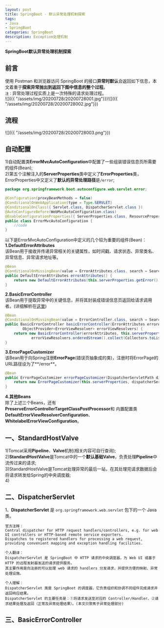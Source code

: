```yaml
---
layout: post
title: SpringBoot - 默认异常处理机制探索
tags:
- Java
- SpringBoot
categories: SpringBoot
description: Exception处理机制
---  
```

**SpringBoot默认异常处理机制探索**

<!-- more -->
## 前言
使用 Postman 和浏览器访问 SpringBoot 的接口**异常时默认**会返回如下信息，本文着重于**探索异常抛出到返回下图中信息的整个过程**。  
`注：`异常处理过程实质上是一次特殊的请求处理过程。  
![]({{ "/assets/img/20200728/20200728001.jpg"}})![]({{ "/assets/img/20200728/20200728002.jpg"}})  
## 流程
![]({{ "/assets/img/20200728/20200728003.png"}})
## 自动配置
1)自动配置类**ErrorMvcAutoConfiguration**中配置了一些组装错误信息页所需要的组件(Bean);  
2)第五个注解注入的**ServerProperties**类中定义了**ErrorProperties**类，ErrorProperties中又定义了**默认的异常处理路径**是`/error`;
```java
package org.springframework.boot.autoconfigure.web.servlet.error;

@Configuration(proxyBeanMethods = false)
@ConditionalOnWebApplication(type = Type.SERVLET)
@ConditionalOnClass({ Servlet.class, DispatcherServlet.class })
@AutoConfigureBefore(WebMvcAutoConfiguration.class)
@EnableConfigurationProperties({ ServerProperties.class, ResourceProperties.class, WebMvcProperties.class })
public class ErrorMvcAutoConfiguration {
    //code
}
```
以下是ErrorMvcAutoConfiguration中定义的几个较为重要的组件(Bean)：  
**1.DefaultErrorAttributes**  
该Bean用于接收并传递异常相关的关键属性，如时间戳、请求状态、异常类名、异常信息、异常请求地址等。
```java
@Bean
@ConditionalOnMissingBean(value = ErrorAttributes.class, search = SearchStrategy.CURRENT)
public DefaultErrorAttributes errorAttributes() {
    return new DefaultErrorAttributes(this.serverProperties.getError().isIncludeException());
}
```
**2.BasicErrorController**  
该Bean用于提取异常中的关键信息，并将其封装成错误信息页返回给请求调用者。(详细解析在[这里](#here))  
```java
@Bean
@ConditionalOnMissingBean(value = ErrorController.class, search = SearchStrategy.CURRENT)
public BasicErrorController basicErrorController(ErrorAttributes errorAttributes,
		ObjectProvider<ErrorViewResolver> errorViewResolvers) {
    return new BasicErrorController(errorAttributes, this.serverProperties.getError(),
			errorViewResolvers.orderedStream().collect(Collectors.toList()));
}
```
**3.ErrorPageCustomizer**  
该Bean用于向Spring注册**ErrorPage**(错误页抽象成的类)，注册时将ErrorPage的URL路径设为了**/error**。
```java
@Bean
public ErrorPageCustomizer errorPageCustomizer(DispatcherServletPath dispatcherServletPath) {
    return new ErrorPageCustomizer(this.serverProperties, dispatcherServletPath);
}
```
**4.其他Beans**  
除了上述三个Beans，还有**PreserveErrorControllerTargetClassPostProcessor**和
内置配置类**DefaultErrorViewResolverConfiguration**、**WhitelabelErrorViewConfiguration**。
## 一、StandardHostValve
1)Tomcat采用**Pipeline**、**Valve**机制(相关内容可自行查询);  
2)**StandardHostValve**是Tomcat中的一个**默认基础Valve**，负责处理**Pipeline**中流传过来的请求;  
3)StandardHostValve是Tomcat处理异常的最后一站，在其处理完请求数据后会将请求转发给Spring的中央调度器;  
4)  
## 二、DispatcherServlet
1、**DispatcherServlet** 是 `org.springframework.web.servlet` 包下的一个 Java 类。  
```text
官方注释：
Central dispatcher for HTTP request handlers/controllers, e.g. for web UI controllers or HTTP-based remote service exporters. 
Dispatches to registered handlers for processing a web request, providing convenient mapping and exception handling facilities.

个人翻译：
DispatcherServlet 是 SpringBoot 中 HTTP 请求的中央调度器，为 Web UI 或基于 HTTP 的远程发射器发送的请求提供服务。
其主要作用是向注册的可以处理 web 请求的 handlers 分发请求，并提供方便的映射、异常处理设施。

个人理解：
DispatcherServlet 类是 SpringBoot 的调度器，它负责组织和协调不同组件完成请求并返回响应结果。
DispatcherServlet 的主要任务是：①将请求发送至对应的 Controller/Handler、②请求结果处理及返回（正常及异常处理结果）。(本文只聚焦于异常处理部分)
```
## 三、<span id="here">BasicErrorController</span>  

